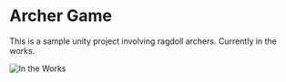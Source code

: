 # Archer Game
This is a sample unity project involving ragdoll archers. Currently in the works.  

![In the Works](https://i.imgur.com/LjHyEPU.gif)

